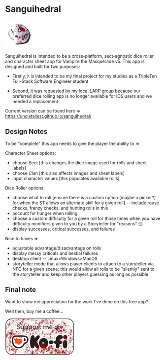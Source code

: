 # Sanguihedral

<img title="sanguihedral" src="./public/sanguihedral.png" alt="bloody ten-sided die" width="91" data-align="center">

Sanguihedral is intended to be a cross-platform, sect-agnostic dice roller and character sheet app for Vampire the Masquerade v5. This app is designed and built for two purposes:

- Firstly, it is intended to be my final project for my studies as a TripleTen Full-Stack Software Engineer student

- Second, it was requested by my local LARP group because our preferred dice rolling app is no longer available for iOS users and we needed a replacement

Current version can be found here => <https://uncletallest.github.io/sanguihedral/>

## Design Notes

To be "complete" this app needs to give the player the ability to =>

Character Sheet options:

- choose Sect [this changes the dice image used for rolls and sheet labels]
- choose Clan [this also affects images and sheet labels]
- input character values [this populates available rolls]

Dice Roller options:

- choose what to roll [ensure there is a custom option (maybe a picker?) for when the ST allows an alternate skill for a given roll] -- include rouse checks, frenzy checks, and hunting rolls in this
- account for hunger when rolling
- choose a custom difficulty for a given roll for those times when you have difficulty modifiers given to you by a Storyteller for "reasons" :smirk:
- display successes, critical successes, and failures

Nice to haves =>

- adjustable advantage/disadvantage on rolls
- display messy criticals and bestial failures
- desktop client -- Linux>Windows>MacOS
- storyteller mode that allows player clients to attach to a storyteller via NFC for a given scene; this would allow all rolls to be "silently" sent to the storyteller and keep other players guessing as long as possible

## Final note

Want to show me appreciation for the work I've done on this free app?

Well then, buy me a coffee...

<a href='https://ko-fi.com/C0C3BK9W7' target='_blank'><img height='36' style='border:0px;height:120px;' src='./public/kofi_badge_sanguihedral.png' border='0' alt='Buy Me a Coffee at ko-fi.com' /></a>
